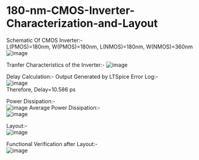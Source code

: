 # 180-nm-CMOS-Inverter-Characterization-and-Layout
Schematic Of CMOS Inverter:-  
L(PMOS)=180nm, W(PMOS)=180nm, L(NMOS)=180nm, W(NMOS)=360nm  
![image](https://github.com/user-attachments/assets/657a76b4-3073-43da-b141-b2112b8050ef)

Tranfer Characteristics of the Inverter:-
![image](https://github.com/user-attachments/assets/f0afa1b0-aa1a-42b1-8c5d-d6ac430ecbf5)

Delay Calculation:-
Output Generated by LTSpice Error Log:-  
![image](https://github.com/user-attachments/assets/15921188-2c24-4dc3-8dd4-aca923bd96ee)  
Therefore, Delay=10.586 ps  

Power Dissipation:-  
![image](https://github.com/user-attachments/assets/ea3c631e-fc1d-446c-b2dc-22976f6de3ee)
Average Power Dissipation:-  
![image](https://github.com/user-attachments/assets/aeabbd5a-6bfd-470f-8934-34be0e8e204c)

Layout:-  
![image](https://github.com/user-attachments/assets/88f181b8-b796-420d-9529-f7cfe9f76431)


Functional Verification after Layout:-  
![image](https://github.com/user-attachments/assets/43a98312-322f-4bcc-bd64-edb47e7af36c)






